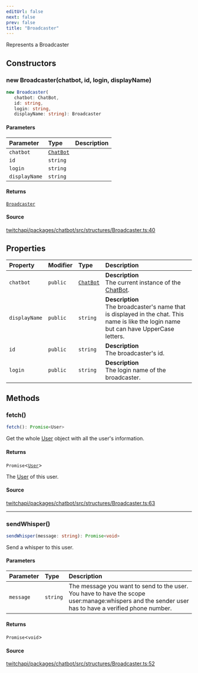 ```yaml
---
editUrl: false
next: false
prev: false
title: "Broadcaster"
---
```


Represents a Broadcaster

## Constructors

### new Broadcaster(chatbot, id, login, displayName)

```ts
new Broadcaster(
   chatbot: ChatBot, 
   id: string, 
   login: string, 
   displayName: string): Broadcaster
```

#### Parameters

| Parameter | Type | Description |
| :------ | :------ | :------ |
| `chatbot` | [`ChatBot`](ChatBot.md) |  |
| `id` | `string` |  |
| `login` | `string` |  |
| `displayName` | `string` |  |

#### Returns

[`Broadcaster`](Broadcaster.md)

#### Source

[twitchapi/packages/chatbot/src/structures/Broadcaster.ts:40](https://github.com/pablornc/twitchapi//blob/b274026/packages/chatbot/src/structures/Broadcaster.ts#L40)

## Properties

| Property | Modifier | Type | Description |
| :------ | :------ | :------ | :------ |
| `chatbot` | `public` | [`ChatBot`](ChatBot.md) | **Description**<br />The current instance of the [ChatBot](../../api/chatbot/classes/chatbot). |
| `displayName` | `public` | `string` | **Description**<br />The broadcaster's name that is displayed in the chat. This name is like the login name but can have UpperCase letters. |
| `id` | `public` | `string` | **Description**<br />The broadcaster's id. |
| `login` | `public` | `string` | **Description**<br />The login name of the broadcaster. |

## Methods

### fetch()

```ts
fetch(): Promise<User>
```

Get the whole [User](../../api/chatbot/classes/user) object with all the user's information.

#### Returns

`Promise`\<[`User`](User.md)\>

The [User](../../api/chatbot/classes/user) of this user.

#### Source

[twitchapi/packages/chatbot/src/structures/Broadcaster.ts:63](https://github.com/pablornc/twitchapi//blob/b274026/packages/chatbot/src/structures/Broadcaster.ts#L63)

***

### sendWhisper()

```ts
sendWhisper(message: string): Promise<void>
```

Send a whisper to this user.

#### Parameters

| Parameter | Type | Description |
| :------ | :------ | :------ |
| `message` | `string` | The message you want to send to the user. You have to have the scope user:manage:whispers and the sender user has to have a verified phone number. |

#### Returns

`Promise`\<`void`\>

#### Source

[twitchapi/packages/chatbot/src/structures/Broadcaster.ts:52](https://github.com/pablornc/twitchapi//blob/b274026/packages/chatbot/src/structures/Broadcaster.ts#L52)
